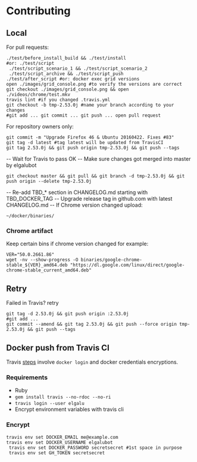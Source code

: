 # Contributing

## Local
For pull requests:

    ./test/before_install_build && ./test/install
    #or: ./test/script
     ./test/script_scenario_1 && ./test/script_scenario_2
     ./test/script_archive && ./test/script_push
    ./test/after_script #or: docker exec grid versions
    open ./images/grid_console.png #to verify the versions are correct
    git checkout ./images/grid_console.png && open ./videos/chrome/test.mkv
    travis lint #if you changed .travis.yml
    git checkout -b tmp-2.53.0j #name your branch according to your changes
    #git add ... git commit ... git push ... open pull request

For repository owners only:

    git commit -m "Upgrade Firefox 46 & Ubuntu 20160422. Fixes #83"
    git tag -d latest #tag latest will be updated from TravisCI
    git tag 2.53.0j && git push origin tmp-2.53.0j && git push --tags

-- Wait for Travis to pass OK
-- Make sure changes got merged into master by elgalubot

    git checkout master && git pull && git branch -d tmp-2.53.0j && git push origin --delete tmp-2.53.0j

-- Re-add TBD_* section in CHANGELOG.md starting with TBD_DOCKER_TAG
-- Upgrade release tag in github.com with latest CHANGELOG.md
-- If Chrome version changed upload:

    ~/docker/binaries/

### Chrome artifact
Keep certain bins if chrome version changed for example:

    VER="50.0.2661.86"
    wget -nv --show-progress -O binaries/google-chrome-stable_${VER}_amd64.deb "https://dl.google.com/linux/direct/google-chrome-stable_current_amd64.deb"

## Retry
Failed in Travis? retry

    git tag -d 2.53.0j && git push origin :2.53.0j
    #git add ...
    git commit --amend && git tag 2.53.0j && git push --force origin tmp-2.53.0j && git push --tags

## Docker push from Travis CI
Travis [steps](https://docs.travis-ci.com/user/docker/#Pushing-a-Docker-Image-to-a-Registry) involve `docker login` and docker credentials encryptions.

### Requirements

* Ruby
* `gem install travis --no-rdoc --no-ri`
* `travis login --user elgalu`
* Encrypt environment variables with travis cli

### Encrypt
    travis env set DOCKER_EMAIL me@example.com
    travis env set DOCKER_USERNAME elgalubot
     travis env set DOCKER_PASSWORD secretsecret #1st space in purpose
     travis env set GH_TOKEN secretsecret
